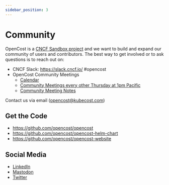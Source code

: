 ```yaml
---
sidebar_position: 3
---
```

# Community

OpenCost is a [CNCF Sandbox project](https://www.cncf.io/projects/opencost/) and we want to build and expand our community of users and contributors. The best way to get involved or to ask questions is to reach out on:

* CNCF Slack: https://slack.cncf.io/ #opencost
* OpenCost Community Meetings
  * [Calendar](https://bit.ly/opencost-calendar)
  * [Community Meetings every other Thursday at 1pm Pacific](https://meet.google.com/cgz-ymoa-aip)
  * [Community Meeting Notes](https://bit.ly/opencost-meeting)

Contact us via email (<opencost@kubecost.com>)

## Get the Code

* https://github.com/opencost/opencost
* https://github.com/opencost/opencost-helm-chart
* https://github.com/opencost/opencost-website

## Social Media

* [LinkedIn](https://www.linkedin.com/showcase/opencost/)
* [Mastodon](https://hachyderm.io/@opencost)
* [Twitter](https://twitter.com/open_cost)

